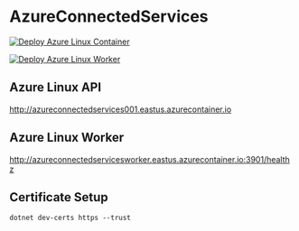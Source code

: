 # AzureConnectedServices

[![Deploy Azure Linux Container](https://github.com/stuartshay/AzureConnectedServices/actions/workflows/deploy-azure-container.yml/badge.svg)](https://github.com/stuartshay/AzureConnectedServices/actions/workflows/deploy-azure-container.yml)

[![Deploy Azure Linux Worker](https://github.com/stuartshay/AzureConnectedServices/actions/workflows/deploy-azure-worker.yml/badge.svg)](https://github.com/stuartshay/AzureConnectedServices/actions/workflows/deploy-azure-worker.yml)

## Azure Linux API

http://azureconnectedservices001.eastus.azurecontainer.io

## Azure Linux Worker

http://azureconnectedservicesworker.eastus.azurecontainer.io:3901/healthz

## Certificate Setup

```
dotnet dev-certs https --trust
```
